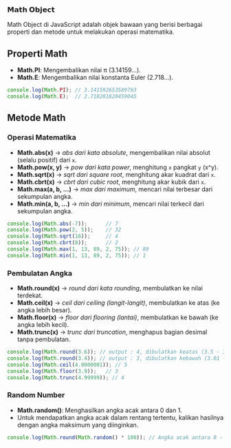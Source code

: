### 𝗠𝗮𝘁𝗵 𝗢𝗯𝗷𝗲𝗰𝘁

Math Object di JavaScript adalah objek bawaan yang berisi berbagai properti dan metode untuk melakukan operasi matematika.

## Properti Math

- **Math.PI**: Mengembalikan nilai π (3.14159...).
- **Math.E**: Mengembalikan nilai konstanta Euler (2.718...).

```javascript
console.log(Math.PI); // 3.141592653589793
console.log(Math.E);  // 2.718281828459045
```

## Metode Math

### Operasi Matematika
-   **Math.abs(x)** → _abs dari kata absolute_, mengembalikan nilai absolut (selalu positif) dari `x`.
-   **Math.pow(x, y)** → _pow dari kata power_, menghitung `x` pangkat `y` (x^y).
-   **Math.sqrt(x)** → _sqrt dari square root_, menghitung akar kuadrat dari `x`.
-   **Math.cbrt(x)** → _cbrt dari cubic root_, menghitung akar kubik dari `x`.
-   **Math.max(a, b, ...)** → _max dari maximum_, mencari nilai terbesar dari sekumpulan angka.
-   **Math.min(a, b, ...)** → _min dari minimum_, mencari nilai terkecil dari sekumpulan angka.

```javascript
console.log(Math.abs(-7));      // 7
console.log(Math.pow(2, 5));    // 32
console.log(Math.sqrt(16));     // 4
console.log(Math.cbrt(8));      // 2
console.log(Math.max(1, 13, 89, 2, 75)); // 89
console.log(Math.min(1, 13, 89, 2, 75)); // 1
```

### Pembulatan Angka
-   **Math.round(x)** → _round dari kata rounding_, membulatkan ke nilai terdekat.
-   **Math.ceil(x)** → _ceil dari ceiling (langit-langit)_, membulatkan ke atas (ke angka lebih besar).
-   **Math.floor(x)** → _floor dari flooring (lantai)_, membulatkan ke bawah (ke angka lebih kecil).
-   **Math.trunc(x)** → _trunc dari truncation_, menghapus bagian desimal tanpa pembulatan.

```javascript
console.log(Math.round(3.6)); // output : 4, dibulatkan keatas (3.5 - 3.99)
console.log(Math.round(3.4)); // output : 3, dibulatkan kebawah (3.01 - 3.49)
console.log(Math.ceil(4.0000001)); // 5
console.log(Math.floor(3.9));   // 3
console.log(Math.trunc(4.99999)); // 4
```

### Random Number
- **Math.random()**: Menghasilkan angka acak antara 0 dan 1.
- Untuk mendapatkan angka acak dalam rentang tertentu, kalikan hasilnya dengan angka maksimum yang diinginkan.

```javascript
console.log(Math.round(Math.random() * 100)); // Angka acak antara 0 - 100
```
